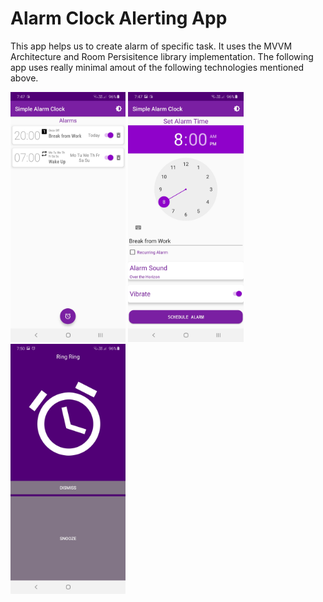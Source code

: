 # Alarm Clock Alerting App
This app helps us to create alarm of specific task. It uses the MVVM Architecture and Room Persisitence library implementation. The following app uses really minimal amout of the following technologies mentioned above.


<img src="screenshots/Screenshot_20200929-194719_Simple Alarm Clock.jpg" height="400" alt="Screenshot"/> <img src="screenshots/Screenshot_20200929-194746_Simple Alarm Clock.jpg" height="400" alt="Screenshot"/> <img src="screenshots/Screenshot_20200929-195011_Simple Alarm Clock.jpg" height="400" alt="Screenshot"/>
